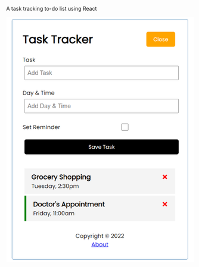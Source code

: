 A task tracking to-do list using React

<img src="https://github.com/NicoGiuliani/react-task-tracker/blob/master/task_tracker_screenshot.png">

